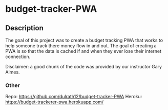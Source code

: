 # budget-tracker-PWA

## Description
The goal of this project was to create a budget tracking PWA that works to help someone track there money flow in and out. The goal of creating a PWA is so that the data is cached if and when they ever lose their internet connection. 

Disclaimer: a good chunk of the code was provided by our instructor Gary Almes.

### Other
Repo: https://github.com/dulrath12/budget-tracker-PWA
Heroku: https://budget-trackerer-pwa.herokuapp.com/